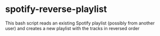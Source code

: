 # spotify-reverse-playlist
This bash script reads an existing Spotify playlist (possibly from another user) and creates a new playlist with the tracks in reversed order
